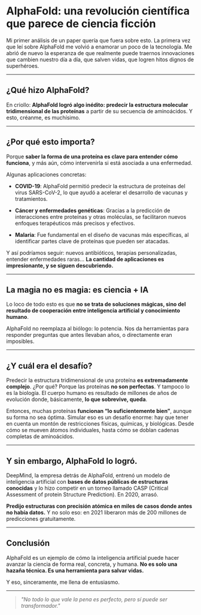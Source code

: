 # AlphaFold: una revolución científica que parece de ciencia ficción

Mi primer análisis de un paper quería que fuera sobre esto. 
La primera vez que leí sobre AlphaFold me volvió a enamorar un poco de la tecnología. Me abrió de nuevo la esperanza de que realmente puede traernos innovaciones que cambien nuestro día a día, que salven vidas, que logren hitos dignos de superhéroes.

---

## ¿Qué hizo AlphaFold?

En criollo: **AlphaFold logró algo inédito: predecir la estructura molecular tridimensional de las proteínas** a partir de su secuencia de aminoácidos. 
Y esto, créanme, es muchísimo.

---

## ¿Por qué esto importa?

Porque **saber la forma de una proteína es clave para entender cómo funciona**, y más aún, cómo intervenirla si está asociada a una enfermedad.

Algunas aplicaciones concretas:

- **COVID-19**: AlphaFold permitió predecir la estructura de proteínas del virus SARS-CoV-2, lo que ayudó a acelerar el desarrollo de vacunas y tratamientos.
  
- **Cáncer y enfermedades genéticas**: Gracias a la predicción de interacciones entre proteínas y otras moléculas, se facilitaron nuevos enfoques terapéuticos más precisos y efectivos.

- **Malaria**: Fue fundamental en el diseño de vacunas más específicas, al identificar partes clave de proteínas que pueden ser atacadas.

Y así podríamos seguir: nuevos antibióticos, terapias personalizadas, entender enfermedades raras... **La cantidad de aplicaciones es impresionante, y se siguen descubriendo.**

---

## La magia no es magia: es ciencia + IA

Lo loco de todo esto es que **no se trata de soluciones mágicas, sino del resultado de cooperación entre inteligencia artificial y conocimiento humano**.

AlphaFold no reemplaza al biólogo: lo potencia. 
Nos da herramientas para responder preguntas que antes llevaban años, o directamente eran imposibles.

---

## ¿Y cuál era el desafío?

Predecir la estructura tridimensional de una proteína **es extremadamente complejo**. ¿Por qué? 
Porque las proteínas **no son perfectas**. Y tampoco lo es la biología. El cuerpo humano es resultado de millones de años de evolución donde, básicamente, **lo que sobrevive, queda**.

Entonces, muchas proteínas **funcionan “lo suficientemente bien”**, aunque su forma no sea óptima. 
Simular eso es un desafío enorme: hay que tener en cuenta un montón de restricciones físicas, químicas, y biológicas. Desde cómo se mueven átomos individuales, hasta cómo se doblan cadenas completas de aminoácidos.

---

## Y sin embargo, AlphaFold lo logró.

DeepMind, la empresa detrás de AlphaFold, entrenó un modelo de inteligencia artificial con **bases de datos públicas de estructuras conocidas** y lo hizo competir en un torneo llamado CASP (Critical Assessment of protein Structure Prediction). En 2020, arrasó.

**Predijo estructuras con precisión atómica en miles de casos donde antes no había datos.** 
Y no solo eso: en 2021 liberaron más de 200 millones de predicciones gratuitamente.

---

## Conclusión

AlphaFold es un ejemplo de cómo la inteligencia artificial puede hacer avanzar la ciencia de forma real, concreta, y humana. 
**No es solo una hazaña técnica. Es una herramienta para salvar vidas.**

Y eso, sinceramente, me llena de entusiasmo.

---

> _"No todo lo que vale la pena es perfecto, pero sí puede ser transformador."_ 
